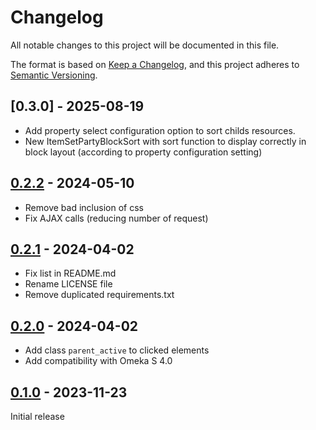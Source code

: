 # Changelog

All notable changes to this project will be documented in this file.

The format is based on [Keep a Changelog](https://keepachangelog.com/en/1.1.0/),
and this project adheres to [Semantic Versioning](https://semver.org/spec/v2.0.0.html).

## [0.3.0] - 2025-08-19

- Add property select configuration option to sort childs resources.
- New ItemSetPartyBlockSort with sort function to display correctly in block layout (according to property configuration setting)

## [0.2.2] - 2024-05-10

- Remove bad inclusion of css
- Fix AJAX calls (reducing number of request) 

## [0.2.1] - 2024-04-02

- Fix list in README.md
- Rename LICENSE file
- Remove duplicated requirements.txt

## [0.2.0] - 2024-04-02

- Add class `parent_active` to clicked elements
- Add compatibility with Omeka S 4.0

## [0.1.0] - 2023-11-23

Initial release

[0.2.2]: https://github.com/biblibre/omeka-s-module-ItemSetParty/releases/tag/v0.2.2
[0.2.1]: https://github.com/biblibre/omeka-s-module-ItemSetParty/releases/tag/v0.2.1
[0.2.0]: https://github.com/biblibre/omeka-s-module-ItemSetParty/releases/tag/v0.2.0
[0.1.0]: https://github.com/biblibre/omeka-s-module-ItemSetParty/releases/tag/v0.1.0
